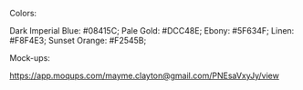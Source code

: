 Colors:

Dark Imperial Blue: #08415C;
Pale Gold: #DCC48E;
Ebony: #5F634F;
Linen: #F8F4E3;
Sunset Orange: #F2545B;



Mock-ups:

https://app.moqups.com/mayme.clayton@gmail.com/PNEsaVxyJy/view
